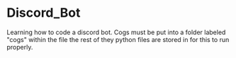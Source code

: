 # Discord_Bot
Learning how to code a discord bot. Cogs must be put into a folder labeled "cogs" within the file the rest of they python files are stored in for this to run properly.
